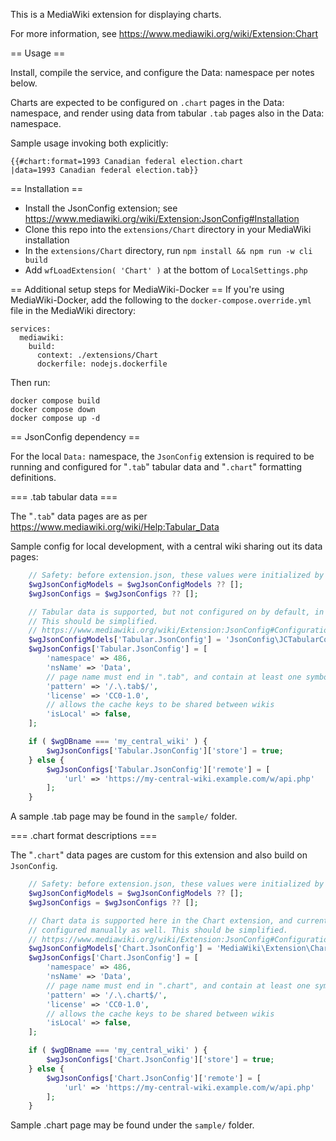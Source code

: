 This is a MediaWiki extension for displaying charts.

For more information, see https://www.mediawiki.org/wiki/Extension:Chart

== Usage ==

Install, compile the service, and configure the Data: namespace per notes below.

Charts are expected to be configured on `.chart` pages in the Data: namespace, and
render using data from tabular `.tab` pages also in the Data: namespace.

Sample usage invoking both explicitly:

```
{{#chart:format=1993 Canadian federal election.chart
|data=1993 Canadian federal election.tab}}
```

== Installation ==
- Install the JsonConfig extension; see https://www.mediawiki.org/wiki/Extension:JsonConfig#Installation
- Clone this repo into the `extensions/Chart` directory in your MediaWiki installation
- In the `extensions/Chart` directory, run `npm install && npm run -w cli build`
- Add `wfLoadExtension( 'Chart' )` at the bottom of `LocalSettings.php`

== Additional setup steps for MediaWiki-Docker ==
If you're using MediaWiki-Docker, add the following to the `docker-compose.override.yml` file in the
MediaWiki directory:
```
services:
  mediawiki:
    build:
      context: ./extensions/Chart
      dockerfile: nodejs.dockerfile
```

Then run:
```
docker compose build
docker compose down
docker compose up -d
```

== JsonConfig dependency ==

For the local `Data:` namespace, the `JsonConfig` extension is required to be running
and configured for "`.tab`" tabular data and "`.chart`" formatting definitions.

=== .tab tabular data ===

The "`.tab`" data pages are as per https://www.mediawiki.org/wiki/Help:Tabular_Data

Sample config for local development, with a central wiki sharing out its data pages:

```php
	// Safety: before extension.json, these values were initialized by JsonConfig.php
	$wgJsonConfigModels = $wgJsonConfigModels ?? [];
	$wgJsonConfigs = $wgJsonConfigs ?? [];

	// Tabular data is supported, but not configured on by default, in JsonConfig.
	// This should be simplified.
	// https://www.mediawiki.org/wiki/Extension:JsonConfig#Configuration
	$wgJsonConfigModels['Tabular.JsonConfig'] = 'JsonConfig\JCTabularContent';
	$wgJsonConfigs['Tabular.JsonConfig'] = [
		'namespace' => 486,
		'nsName' => 'Data',
		// page name must end in ".tab", and contain at least one symbol
		'pattern' => '/.\.tab$/',
		'license' => 'CC0-1.0',
		// allows the cache keys to be shared between wikis
		'isLocal' => false,
	];

	if ( $wgDBname === 'my_central_wiki' ) {
		$wgJsonConfigs['Tabular.JsonConfig']['store'] = true;
	} else {
		$wgJsonConfigs['Tabular.JsonConfig']['remote'] = [
			'url' => 'https://my-central-wiki.example.com/w/api.php'
		];
	}

```

A sample .tab page may be found in the `sample/` folder.

=== .chart format descriptions ===

The "`.chart`" data pages are custom for this extension and also build on `JsonConfig`.

```php
	// Safety: before extension.json, these values were initialized by JsonConfig.php
	$wgJsonConfigModels = $wgJsonConfigModels ?? [];
	$wgJsonConfigs = $wgJsonConfigs ?? [];

	// Chart data is supported here in the Chart extension, and currently must be
	// configured manually as well. This should be simplified.
	// https://www.mediawiki.org/wiki/Extension:JsonConfig#Configuration
	$wgJsonConfigModels['Chart.JsonConfig'] = 'MediaWiki\Extension\Chart\JCChartContent';
	$wgJsonConfigs['Chart.JsonConfig'] = [
		'namespace' => 486,
		'nsName' => 'Data',
		// page name must end in ".chart", and contain at least one symbol
		'pattern' => '/.\.chart$/',
		'license' => 'CC0-1.0',
		// allows the cache keys to be shared between wikis
		'isLocal' => false,
	];

	if ( $wgDBname === 'my_central_wiki' ) {
		$wgJsonConfigs['Chart.JsonConfig']['store'] = true;
	} else {
		$wgJsonConfigs['Chart.JsonConfig']['remote'] = [
			'url' => 'https://my-central-wiki.example.com/w/api.php'
		];
	}
```

Sample .chart page may be found under the `sample/` folder.
